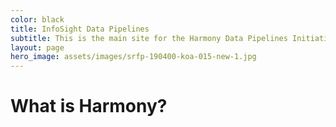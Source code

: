 ```yaml
---
color: black
title: InfoSight Data Pipelines
subtitle: This is the main site for the Harmony Data Pipelines Initiative
layout: page
hero_image: assets/images/srfp-190400-koa-015-new-1.jpg
---
```


# What is Harmony?

